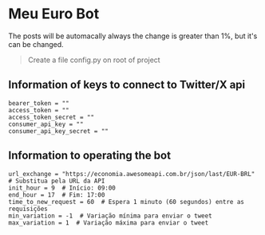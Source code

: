 # Meu Euro Bot
The posts will be automacally always the change is greater than 1%, but it's can be changed.

> Create a file config.py on root of project

## Information of keys to connect to Twitter/X api
```
bearer_token = ""
access_token = ""
access_token_secret = ""
consumer_api_key = ""
consumer_api_key_secret = ""
```

## Information to operating the bot
```
url_exchange = "https://economia.awesomeapi.com.br/json/last/EUR-BRL"  # Substitua pela URL da API
init_hour = 9  # Início: 09:00
end_hour = 17  # Fim: 17:00
time_to_new_request = 60  # Espera 1 minuto (60 segundos) entre as requisições
min_variation = -1  # Variação mínima para enviar o tweet
max_variation = 1  # Variação máxima para enviar o tweet
```